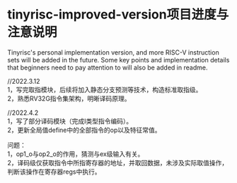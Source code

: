 # tinyrisc-improved-version项目进度与注意说明
Tinyrisc's personal implementation version, and more RISC-V instruction sets will be added in the future. Some key points and implementation details that beginners need to pay attention to will also be added in readme.


//2022.3.12<br>
1，写完取指模块，后续将加入静态分支预测等技术，构造标准取指级。<br>
2，熟悉RV32G指令集架构，明晰译码原理。<br>

//2022.4.2<br>
1，写了部分译码模块（完成I类型指令编码）。<br>
2，更新全局值define中的全部指令的op以及特征常值。<br>

问题：<br>
1，op1_o与op2_o的作用，猜测与ex级输入有关。<br>
2，译码级仅获取指令中所指寄存器的地址，并取回数据，未涉及实际取值操作，判断该操作在寄存器regs中执行。
